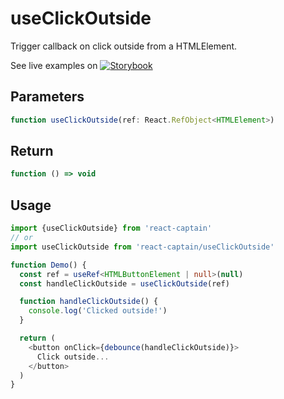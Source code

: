 # useClickOutside

Trigger callback on click outside from a HTMLElement.

See live examples on [![Storybook](https://cdn.jsdelivr.net/gh/storybooks/brand@master/badge/badge-storybook.svg)](https://react-captain.soywod.me/?selectedKind=useClickOutside&selectedStory=Default&full=0&addons=1&stories=1&panelRight=0&addonPanel=storybook%2Factions%2Factions-panel)

## Parameters

```typescript
function useClickOutside(ref: React.RefObject<HTMLElement>)
```

## Return

```typescript
function () => void
```

## Usage

```typescript
import {useClickOutside} from 'react-captain'
// or
import useClickOutside from 'react-captain/useClickOutside'

function Demo() {
  const ref = useRef<HTMLButtonElement | null>(null)
  const handleClickOutside = useClickOutside(ref)

  function handleClickOutside() {
    console.log('Clicked outside!')
  }

  return (
    <button onClick={debounce(handleClickOutside)}>
      Click outside...
    </button>
  )
}
```
